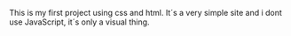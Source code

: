 This is my first project using css and html. It´s a very simple site and i dont use JavaScript, it´s only a visual thing.
